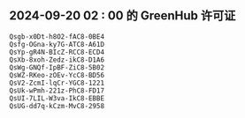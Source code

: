 ## 2024-09-20 02 : 00 的 GreenHub 许可证
```
Qsgb-x0Dt-h8O2-fAC8-0BE4
Qsfg-OGna-ky7G-ATC8-A61D
QsYp-gR4N-BIcZ-RCC8-ECD4
QsXb-8xoh-Zedz-ikC8-D1A6
QsWg-GNQf-IpBF-ZiC8-5B02
QsWZ-RKeo-zOEv-YcC8-BD56
QsV2-ZcmI-lqCr-YGC8-1221
QsUk-wPmh-221z-PhC8-FD17
QsUI-7LIL-W3va-IkC8-EBBE
QsUG-dd7q-kCzm-MvC8-2958
```
